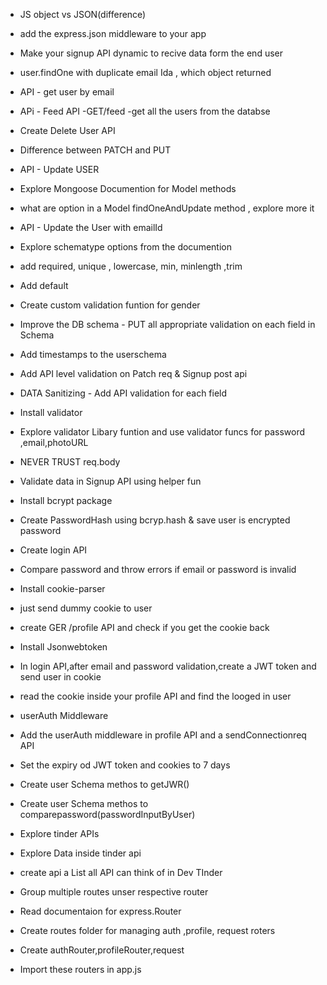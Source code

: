 
- JS object vs JSON(difference)
- add the express.json middleware to your app 
- Make your signup API dynamic to recive data form the end user
- user.findOne with duplicate email Ida , which  object  returned 
- API - get user by email
- APi - Feed API -GET/feed -get all the users from the databse 
- Create Delete User API   
- Difference between PATCH and PUT
- API - Update USER  
- Explore Mongoose Documention for Model methods 
- what are option in a Model findOneAndUpdate method , explore more it 
- API - Update the User  with emailId 


- Explore schematype options from the documention
- add required, unique , lowercase, min, minlength ,trim
- Add default
- Create custom validation funtion for gender
- Improve the DB schema - PUT all appropriate validation on each field in Schema
- Add timestamps to the userschema
- Add API level validation on Patch req & Signup post api
- DATA Sanitizing - Add API validation for each field 
- Install validator
- Explore validator Libary funtion and use validator funcs for password ,email,photoURL
- NEVER TRUST req.body

- Validate data in Signup API using helper fun
- Install bcrypt package
- Create PasswordHash using bcryp.hash & save user is  encrypted password 
- Create login API
- Compare password and throw errors if email or password is invalid 


- Install cookie-parser
- just send dummy cookie to user
- create GER /profile API and check if you get the cookie back
- Install Jsonwebtoken
- In login API,after email and password validation,create a JWT token and send user in  cookie
- read the cookie inside your profile API and find the looged in user
- userAuth Middleware
- Add the userAuth middleware in profile API and a sendConnectionreq API
- Set the expiry od JWT token and cookies to 7 days 
- Create user Schema methos  to getJWR()
- Create user Schema methos  to comparepassword(passwordInputByUser)

- Explore tinder APIs
- Explore Data inside tinder api
- create api a List all API can think of in Dev TInder
- Group multiple routes unser respective router 
- Read documentaion for express.Router
- Create routes folder for managing auth ,profile, request roters
- Create authRouter,profileRouter,request
- Import these routers in app.js 